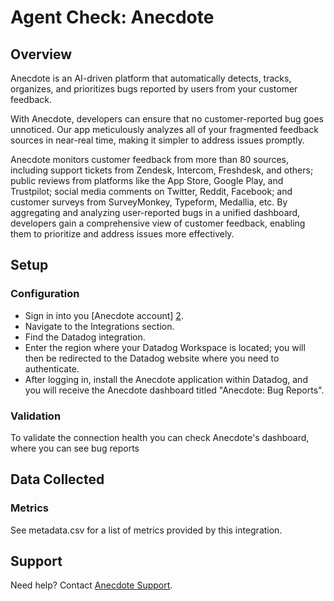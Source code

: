# Agent Check: Anecdote

## Overview

Anecdote is an AI-driven platform that automatically detects, tracks, organizes, and prioritizes bugs reported by users from your customer feedback.  

With Anecdote, developers can ensure that no customer-reported bug goes unnoticed. Our app meticulously analyzes all of your fragmented feedback sources in near-real time, making it simpler to address issues promptly.

Anecdote monitors customer feedback from more than 80 sources, including support tickets from Zendesk, Intercom, Freshdesk, and others; public reviews from platforms like the App Store, Google Play, and Trustpilot; social media comments on Twitter, Reddit, Facebook; and customer surveys from SurveyMonkey, Typeform, Medallia, etc. By aggregating and analyzing user-reported bugs in a unified dashboard, developers gain a comprehensive view of customer feedback, enabling them to prioritize and address issues more effectively.

## Setup

### Configuration

- Sign in into you [Anecdote account] [2].
- Navigate to the Integrations section.
- Find the Datadog integration.
- Enter the region where your Datadog Workspace is located; you will then be redirected to the Datadog website where you need to authenticate.
- After logging in, install the Anecdote application within Datadog, and you will receive the Anecdote dashboard titled "Anecdote: Bug Reports".

### Validation

To validate the connection health you can check Anecdote's dashboard, where you can see bug reports

## Data Collected

### Metrics
See metadata.csv for a list of metrics provided by this integration.

## Support

Need help? Contact [Anecdote Support][1].

[1]: hello@anec.app
[2]: app.anecdoteai.com

